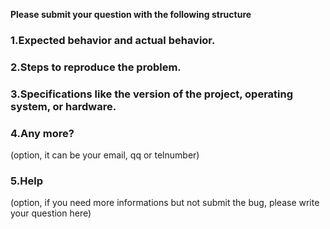**Please submit your question with the following structure**

### 1.Expected behavior and actual behavior.

### 2.Steps to reproduce the problem.

### 3.Specifications like the version of the project, operating system, or hardware.

### 4.Any more?

(option, it can be your email, qq or telnumber)

### 5.Help

(option, if you need more informations but not submit the bug, please write your question here)
